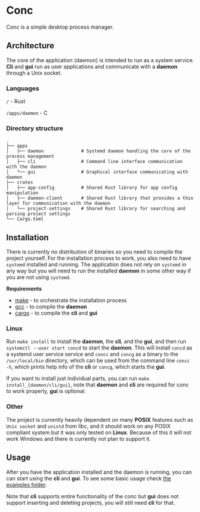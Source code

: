 # Conc

Conc is a simple desktop process manager.

## Architecture

The core of the application (daemon) is intended to run as a system service. **Cli** and **gui** run as user applications and communicate with a **daemon** through a Unix socket.

### Languages

`/` - Rust

`/apps/daemon` - C

### Directory structure

    .
    ├── apps
    │   ├── daemon              # Systemd daemon handling the core of the process management
    │   ├── cli                 # Command line interface communication with the daemon
    │   └── gui                 # Graphical interface communicating with daemon
    ├── crates
    │   ├── app-config          # Shared Rust library for app config manipulation
    │   ├── daemon-client       # Shared Rust library that provides a thin layer for communication with the daemon
    │   └── project-settings    # Shared Rust library for searching and parsing project settings
    └── Cargo.toml

## Installation

There is currently no distribution of binaries so you need to compile the project yourself. For the installation process to work, you also need to have `systemd` installed and running. The application does not rely on `systemd` in any way but you will need to run the installed **daemon** in some other way if you are not using `systemd`.

**Requirements**

- [make](https://www.gnu.org/software/make/) - to orchestrate the installation process
- [gcc](https://gcc.gnu.org/) - to compile the **daemon**
- [cargo](https://github.com/rust-lang/cargo) - to compile the **cli** and **gui**

### Linux

Run `make install` to install the **daemon**, the **cli**, and the **gui**, and then run `systemctl --user start concd` to start the **daemon**. This will install `concd` as a systemd user service service and `concc` and `concg` as a binary to the `/usr/local/bin` directory, which can be used from the command line `concc -h`, which prints help info of the **cli** or `concg`, which starts the **gui**.

If you want to install just individual parts, you can run `make install_{daemon/cli/gui}`, note that **daemon** and **cli** are required for conc to work properly, **gui** is optional.

### Other

The project is currently heavily dependent on many **POSIX** features such as `Unix socket` and `unistd` from libc, and it should work on any POSIX compliant system but it was only tested on **Linux**. Because of this it will not work Windows and there is currently not plan to support it.

## Usage

After you have the application installed and the daemon is running, you can can start using the **cli** and **gui**. To see some basic usage check [the examples folder](/examples).

Note that **cli** supports entire functionality of the conc but **gui** does not support inserting and deleting projects, you will still need **cli** for that.

